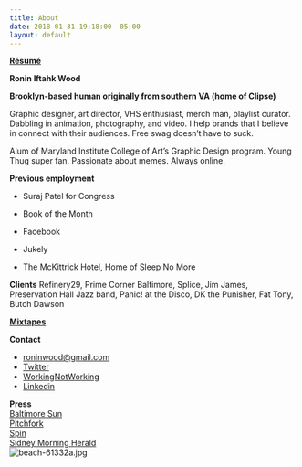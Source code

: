 ```yaml
---
title: About
date: 2018-01-31 19:18:00 -05:00
layout: default
---
```


**[Résumé](/uploads/Ronin_Wood_Resume.pdf)**

**Ronin Iftahk Wood**

**Brooklyn-based human originally from southern VA (home of Clipse)**

Graphic designer, art director, VHS enthusiast, merch man, playlist curator. Dabbling in animation, photography, and video. I help brands that I believe in connect with their audiences. Free swag doesn’t have to suck.

Alum of Maryland Institute College of Art’s Graphic Design program. Young Thug super fan. Passionate about memes. Always online.

**Previous employment**

* Suraj Patel for Congress

* Book of the Month

* Facebook

* Jukely

* The McKittrick Hotel, Home of Sleep No More

**Clients**
Refinery29,  Prime Corner Baltimore, Splice, Jim James, Preservation Hall Jazz band, Panic! at the Disco, DK the Punisher, Fat Tony, Butch Dawson

**[Mixtapes](https://open.spotify.com/user/roninwood?si=mbPYsoDuT6KScYXPDfFMaA)**

**Contact**
* roninwood@gmail.com
* [Twitter](https://twitter.com/RoninWood)
* [WorkingNotWorking](https://workingnotworking.com/34933-ronin)
* [Linkedin](https://www.linkedin.com/in/roninwood/)

**Press**
<br>
[Baltimore Sun](http://www.baltimoresun.com/business/bs-bz-ripleys-plans-20111026-story.html)
<br>
[Pitchfork](https://pitchfork.com/news/54448-future-islands-frontman-samuel-t-herring-is-also-a-rapper-watch-him-in-action/)
<br>
[Spin](https://www.spin.com/2014/03/future-islands-sam-herring-rap-hemlock-ernst/)
<br>
[Sidney Morning Herald](https://www.smh.com.au/entertainment/art-and-design/graffiti-artist-banksy-unveils-nyc-art-20131004-2uzbn.html)
<br>
![beach-61332a.jpg](/uploads/beach-61332a.jpg)